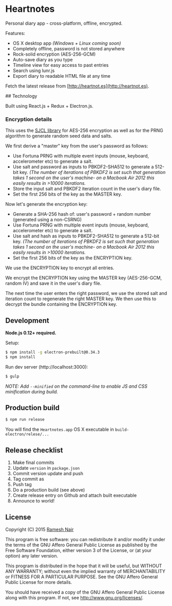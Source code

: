 # Heartnotes

Personal diary app - cross-platform, offline, encrypted.

Features:

* OS X desktop app _(Windows + Linux coming soon)_
* Completely offline, password is not stored anywhere
* Rock-solid encryption (AES-256-GCM)
* Auto-save diary as you type
* Timeline view for easy access to past entries
* Search using lunr.js
* Export diary to readable HTML file at any time

Fetch the latest release from [http://heartnot.es](http://heartnot.es).

## Technology

Built using React.js + Redux + Electron.js.

### Encryption details

This uses the [SJCL library](https://crypto.stanford.edu/sjcl/) for AES-256 
encryption as well as for the PRNG algorithm to generate random seed data and 
salts.

We first derive a "master" key from the user's password as follows:

* Use Fortuna PRNG with multiple event inputs (mouse, keyboard, accelerometer etc) to generate a salt.
* Use salt and password as inputs to PBKDF2-SHA512 to generate a 512-bit key. _(The number of iterations of PBKDF2 is set such that generation takes 1 second on the user's machine- on a Macbook Air 2012 this easily results in >10000 iterations._
* Store the input salt and PBKDF2 iteration count in the user's diary file.
* Set the first 256 bits of the key as the MASTER key.

Now let's generate the encryption key:

* Generate a SHA-256 hash of: user's password + random number (generated using a non-CSRNG)
* Use Fortuna PRNG with multiple event inputs (mouse, keyboard, accelerometer etc) to generate a salt.
* Use salt and hash as inputs to PBKDF2-SHA512 to generate a 512-bit key. _(The number of iterations of PBKDF2 is set such that generation takes 1 second on the user's machine- on a Macbook Air 2012 this easily results in >10000 iterations._
* Set the first 256 bits of the key as the ENCRYPTION key.

We use the ENCRYPTION key to encrypt all entries. 

We encrypt the ENCRYPTION key using the MASTER key (AES-256-GCM, random IV) and save it in the user's diary file.

The next time the user enters the right password, we use the stored salt and 
iteration count to regenerate the right MASTER key. We then use this to decrypt 
the bundle containing the ENCRYPTION key.

## Development

**Node.js 0.12+ required.**

Setup:

```bash
$ npm install -g electron-prebuilt@0.34.3
$ npm install
```

Run dev server (http://localhost:3000):

```bash
$ gulp
```

_NOTE: Add `--minified` on the command-line to enable JS and CSS minification during build._



## Production build

```bash
$ npm run release
```

You will find the `Heartnotes.app` OS X executable in `build-electron/relese/...`


## Release checklist

1. Make final commits
2. Update `version` in `package.json`
3. Commit version update and push
4. Tag commit as <version>
5. Push tag
6. Do a production build (see above)
7. Create release entry on Github and attach built executable
8. Announce to world!



## License

Copyright (C) 2015 [Ramesh Nair](https://hiddentao.com)

This program is free software: you can redistribute it and/or modify
it under the terms of the GNU Affero General Public License as
published by the Free Software Foundation, either version 3 of the
License, or (at your option) any later version.

This program is distributed in the hope that it will be useful,
but WITHOUT ANY WARRANTY; without even the implied warranty of
MERCHANTABILITY or FITNESS FOR A PARTICULAR PURPOSE.  See the
GNU Affero General Public License for more details.

You should have received a copy of the GNU Affero General Public License
along with this program.  If not, see <http://www.gnu.org/licenses/>.


